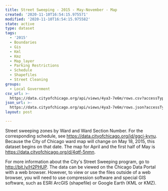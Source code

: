 ```yaml
---
title: Street Sweeping - 2015 - May-November - Map
created: '2020-11-10T16:54:15.975571'
modified: '2020-11-10T16:54:15.975582'
state: active
type: dataset
tags:
  - '2015'
  - Boundaries
  - Gis
  - Kml
  - Kmz
  - Map_layer
  - Parking Restrictions
  - Schedule
  - Shapefiles
  - Street Cleaning
groups:
  - Local Government
csv_url: >-
  https://data.cityofchicago.org/api/views/4ya3-7e6m/rows.csv?accessType=DOWNLOAD
json_url: >-
  https://data.cityofchicago.org/api/views/4ya3-7e6m/rows.json?accessType=DOWNLOAD
layout: post

---
```

Street sweeping zones by Ward and Ward Section Number.  For the corresponding schedule, see https://data.cityofchicago.org/id/ggci-kynu. Because the City of Chicago ward map will change on May 18, 2015, this dataset begins on that date.  The map for April and the first half of May is https://data.cityofchicago.org/d/4qtf-5nmn.

For more information about the City's Street Sweeping program, go to http://bit.ly/H2PHUP. The data can be viewed on the Chicago Data Portal with a web browser. However, to view or use the files outside of a web browser, you will need to use compression software and special GIS software, such as ESRI ArcGIS (shapefile) or Google Earth (KML or KMZ).
